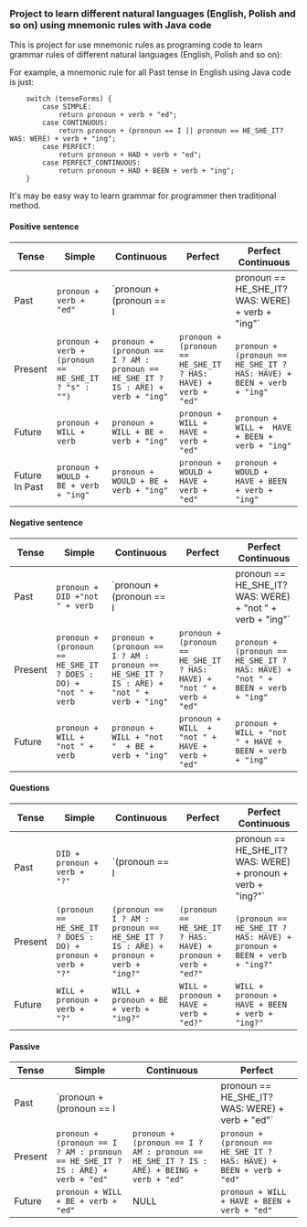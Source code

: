 ### Project to learn different natural languages (English, Polish and so on) using mnemonic rules with Java code
This is project for use mnemonic rules as programing code to learn grammar rules of different natural languages (English, Polish and so on):

For example, a mnemonic rule for all Past tense in English using Java code is just: 

        switch (tenseForms) {
            case SIMPLE:
                return pronoun + verb + "ed";
            case CONTINUOUS:
                return pronoun + (pronoun == I || pronoun == HE_SHE_IT? WAS: WERE) + verb + "ing";
            case PERFECT:
                return pronoun + HAD + verb + "ed";
            case PERFECT_CONTINUOUS:
                return pronoun + HAD + BEEN + verb + "ing";
        }        
        
It's may be easy way to learn grammar for programmer then traditional method.    

#### Positive sentence

Tense	 | 	Simple	 | 	Continuous  | Perfect | Perfect Continuous
-------- | 	-------- | 	----------- | 	----- | 	-----------
Past	 | 	`pronoun + verb + "ed"`	 | 	`pronoun + (pronoun == I || pronoun == HE_SHE_IT? WAS: WERE) + verb + "ing"`  | `pronoun + HAD + verb + "ed"` | `pronoun + HAD + BEEN + verb + "ing"`
Present	 | 	`pronoun + verb + (pronoun == HE_SHE_IT ? "s" : "")`	 | `pronoun + (pronoun == I ? AM : pronoun == HE_SHE_IT ? IS : ARE) + verb + "ing"`  | `pronoun + (pronoun == HE_SHE_IT ? HAS: HAVE) + verb + "ed"` | `pronoun + (pronoun == HE_SHE_IT ? HAS: HAVE) + BEEN + verb + "ing"`
Future	 | 	`pronoun + WILL + verb`	 | `pronoun +  WILL + BE + verb + "ing"`  | `pronoun + WILL +  HAVE + verb + "ed"` | `pronoun +  WILL +  HAVE + BEEN + verb + "ing"`
Future In Past | 	`pronoun + WOULD + BE + verb + "ing"`	 | `pronoun + WOULD + BE + verb + "ing"`  | `pronoun + WOULD +  HAVE + verb + "ed"` | `pronoun + WOULD +  HAVE + BEEN + verb + "ing"`

#### Negative sentence

Tense	 | 	Simple	 | 	Continuous  | Perfect | Perfect Continuous
-------- | 	-------- | 	----------- | 	----- | 	-----------
Past	 | 	`pronoun + DID +"not " + verb`	 | 	`pronoun + (pronoun == I || pronoun == HE_SHE_IT? WAS: WERE) + "not " + verb + "ing"`  | `pronoun + HAD + "not " + verb + "ed"` | `pronoun + HAD + "not " + BEEN + verb + "ing"`
Present	 | 	`pronoun + (pronoun == HE_SHE_IT ? DOES : DO) + "not " + verb`	 | `pronoun + (pronoun == I ? AM : pronoun == HE_SHE_IT ? IS : ARE) + "not " + verb + "ing"`  | `pronoun + (pronoun == HE_SHE_IT ? HAS: HAVE) + "not " + verb + "ed"` | `pronoun + (pronoun == HE_SHE_IT ? HAS: HAVE) + "not " + BEEN + verb + "ing"`
Future	 | 	`pronoun + WILL + "not " + verb`	 | `pronoun + WILL + "not "  + BE + verb + "ing"`  | `pronoun + WILL  + "not " + HAVE + verb + "ed"` | `pronoun + WILL + "not " + HAVE + BEEN + verb + "ing"`

#### Questions
Tense	 | 	Simple	 | 	Continuous  | Perfect | Perfect Continuous
-------- | 	-------- | 	----------- | 	----- | 	-----------
Past	 | 	`DID + pronoun + verb + "?"`	 | 	`(pronoun == I || pronoun == HE_SHE_IT? WAS: WERE) + pronoun + verb + "ing?"`  | `HAD + pronoun + verb + "ed?"` | `HAD + pronoun + BEEN + verb + "ing?"`
Present	 | 	`(pronoun == HE_SHE_IT ? DOES : DO) + pronoun + verb + "?"`	 | `(pronoun == I ? AM : pronoun == HE_SHE_IT ? IS : ARE) + pronoun + verb + "ing?"`  | `(pronoun == HE_SHE_IT ? HAS: HAVE) + pronoun + verb + "ed?"` | `(pronoun == HE_SHE_IT ? HAS: HAVE) + pronoun + BEEN + verb + "ing?"`
Future	 | 	`WILL + pronoun + verb + "?"`	 | `WILL + pronoun + BE + verb + "ing?"`  | `WILL + pronoun + HAVE + verb + "ed?"` | `WILL + pronoun + HAVE + BEEN + verb + "ing?"`

#### Passive
Tense	 | 	Simple	 | 	Continuous  | Perfect
-------- | 	-------- | 	----------- | 	-----
Past	 | 	`pronoun + (pronoun == I || pronoun == HE_SHE_IT? WAS: WERE) + verb + "ed"`	 | 	`pronoun + (pronoun == I || pronoun == HE_SHE_IT? WAS: WERE) + BEING + verb + "ed"`  | `pronoun + HAD + BEEN + verb + "ed"`
Present	 | 	`pronoun + (pronoun == I ? AM : pronoun == HE_SHE_IT ? IS : ARE) + verb + "ed"`	 | `pronoun + (pronoun == I ? AM : pronoun == HE_SHE_IT ? IS : ARE) + BEING + verb + "ed"` | `pronoun + (pronoun == HE_SHE_IT ? HAS: HAVE) + BEEN + verb + "ed"`
Future	 | 	`pronoun + WILL + BE + verb + "ed"`	 | NULL  | `pronoun + WILL + HAVE + BEEN + verb + "ed"`


